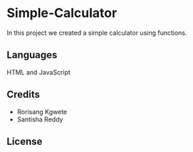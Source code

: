 # Simple-Calculator

In this project we created a simple calculator using functions.

## Languages

HTML and JavaScript

## Credits

- Rorisang Kgwete
- Santisha Reddy

## License
